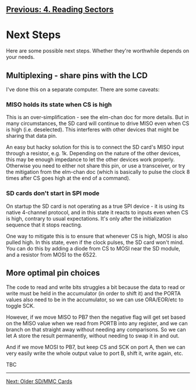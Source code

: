 [Previous: 4. Reading Sectors](4_ReadingSectors.md)
---

# Next Steps

Here are some possible next steps.  Whether they're worthwhile depends on your needs.

## Multiplexing - share pins with the LCD

I've done this on a separate computer.  There are some caveats:

### MISO holds its state when CS is high

This is an over-simplification - see the elm-chan doc for more details.  But in
many circumstances, the SD card will continue to drive MISO even when CS is
high (i.e. deselected).  This interferes with other devices that might be
sharing that data pin.

An easy but hacky solution for this is to connect the SD card's MISO input
through a resistor, e.g. 1k.  Depending on the nature of the other devices,
this may be enough impedance to let the other devices work properly.  Otherwise
you need to either not share this pin, or use a transceiver, or try the
mitigation from the elm-chan doc (which is basically to pulse the clock 8 times
after CS goes high at the end of a command).

### SD cards don't start in SPI mode

On startup the SD card is not operating as a true SPI device - it is using its
native 4-channel protocol, and in this state it reacts to inputs even when CS
is high, contrary to usual expectations.  It's only after the initialization
sequence that it stops reacting.

One way to mitigate this is to ensure that whenever CS is high, MOSI is also
pulled high.  In this state, even if the clock pulses, the SD card won't mind.
You can do this by adding a diode from CS to MOSI near the SD module, and a
resistor from MOSI to the 6522.

## More optimal pin choices

The code to read and write bits struggles a bit because the data to read or
write must be held in the accumulator (in order to shift it) and the PORTA
values also need to be in the accumulator, so we can use ORA/EOR/etc to toggle
SCK.

However, if we move MISO to PB7 then the negative flag will get set based on
the MISO value when we read from PORTB into any register, and we can branch on
that straight away without needing any comparisons.  So we can let A store the
result permanently, without needing to swap it in and out.

And if we move MOSI to PB7, but keep CS and SCK on port A, then we can very
easily write the whole output value to port B, shift it, write again, etc.

TBC

---
[Next: Older SD/MMC Cards](B_OlderCards.md)
